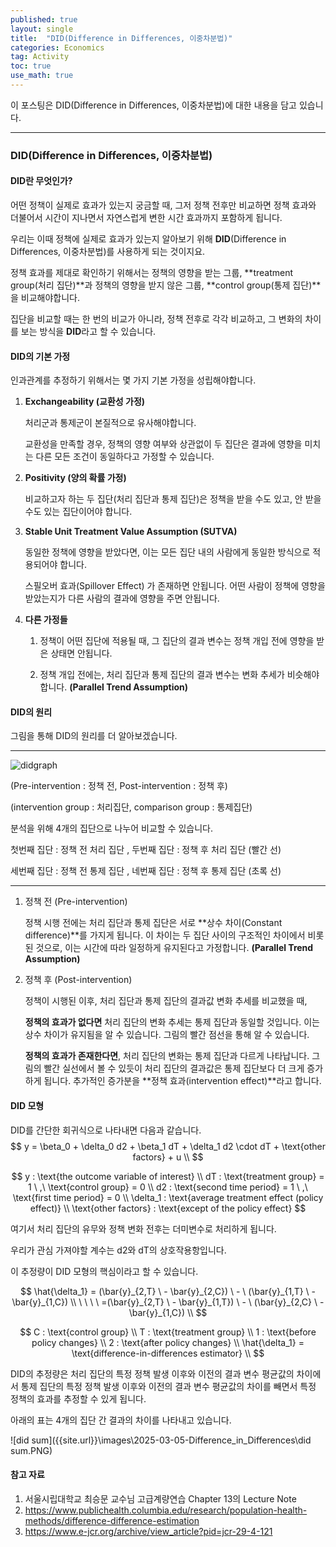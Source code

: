 ```yaml
---
published: true
layout: single
title:  "DID(Difference in Differences, 이중차분법)"
categories: Economics
tag: Activity
toc: true
use_math: true
---
```


이 포스팅은 DID(Difference in Differences, 이중차분법)에 대한 내용을 담고 있습니다.

___



### DID(Difference in Differences, 이중차분법)



#### DID란 무엇인가?

어떤 정책이 실제로 효과가 있는지 궁금할 때, 그저 정책 전후만 비교하면 정책 효과와 더불어서 시간이 지나면서 자연스럽게 변한 시간 효과까지 포함하게 됩니다.

우리는 이때 정책에 실제로 효과가 있는지 알아보기 위해 **DID**(Difference in Differences, 이중차분법)를 사용하게 되는 것이지요.

정책 효과를 제대로 확인하기 위해서는 정책의 영향을 받는 그룹, **treatment group(처리 집단)**과 정책의 영향을 받지 않은 그룹, **control group(통제 집단)**을 비교해야합니다.

집단을 비교할 때는 한 번의 비교가 아니라, 정책 전후로 각각 비교하고, 그 변화의 차이를 보는 방식을 **DID**라고 할 수 있습니다.



#### DID의 기본 가정

인과관계를 추정하기 위해서는 몇 가지 기본 가정을 성립해야합니다.

1. **Exchangeability (교환성 가정)**

   처리군과 통제군이 본질적으로 유사해야합니다. 

   교환성을 만족할 경우, 정책의 영향 여부와 상관없이 두 집단은 결과에 영향을 미치는 다른 모든 조건이 동일하다고 가정할 수 있습니다.

   

2. **Positivity (양의 확률 가정)**

   비교하고자 하는 두 집단(처리 집단과 통제 집단)은 정책을 받을 수도 있고, 안 받을 수도 있는 집단이어야 합니다.

   

3. **Stable Unit Treatment Value Assumption (SUTVA)**

   동일한 정책에 영향을 받았다면, 이는 모든 집단 내의 사람에게 동일한 방식으로 적용되어야 합니다.

   스필오버 효과(Spillover Effect) 가 존재하면 안됩니다. 어떤 사람이 정책에 영향을 받았는지가 다른 사람의 결과에 영향을 주면 안됩니다.

   

4. **다른 가정들**

   1. 정책이 어떤 집단에 적용될 때, 그 집단의 결과 변수는 정책 개입 전에 영향을 받은 상태면 안됩니다.

   2. 정책 개입 전에는, 처리 집단과 통제 집단의 결과 변수는 변화 추세가 비슷해야합니다. 
      **(Parallel Trend Assumption)**





#### DID의 원리

그림을 통해 DID의 원리를 더 알아보겠습니다.

---

![didgraph]({{site.url}}\images\2025-03-05-Difference_in_Differences\didgraph.png)

(Pre-intervention : 정책 전, Post-intervention : 정책 후)

(intervention group : 처리집단, comparison group : 통제집단)

분석을 위해 4개의 집단으로 나누어 비교할 수 있습니다.

첫번째 집단 : 정책 전 처리 집단 , 두번째 집단 : 정책 후 처리 집단                    (빨간 선)

세번째 집단 : 정책 전 통제 집단 , 네번째 집단 : 정책 후 통제 집단                    (초록 선)

---



1. 정책 전 (Pre-intervention)

   정책 시행 전에는 처리 집단과 통제 집단은 서로 **상수 차이(Constant difference)**를 가지게 됩니다. 이 차이는 두 집단 사이의 구조적인 차이에서 비롯된 것으로, 이는 시간에 따라 일정하게 유지된다고 가정합니다. **(Parallel Trend Assumption)**



2. 정책 후 (Post-intervention)

   정책이 시행된 이후, 처리 집단과 통제 집단의 결과값 변화 추세를 비교했을 때, 

   **정책의 효과가 없다면** 처리 집단의 변화 추세는 통제 집단과 동일할 것입니다. 이는 상수 차이가 유지됨을 알 수 있습니다. 그림의 빨간 점선을 통해 알 수 있습니다.

   

   **정책의 효과가 존재한다면**, 처리 집단의 변화는 통제 집단과 다르게 나타납니다. 그림의 빨간 실선에서 볼 수 있듯이 처리 집단의 결과값은 통제 집단보다 더 크게 증가하게 됩니다. 추가적인 증가분을 **정책 효과(intervention effect)**라고 합니다.



#### DID 모형

DID를 간단한 회귀식으로 나타내면 다음과 같습니다.
$$
y = \beta_0 + \delta_0 d2 + \beta_1 dT + \delta_1 d2 \cdot dT + \text{other factors} + u \\
$$

$$
y : \text{the outcome variable of interest} \\
dT : \text{treatment group} = 1 \ ,\ \text{control group} = 0 \\
d2 : \text{second time period} = 1 \ ,\ \text{first time period} = 0 \\
\delta_1 : \text{average treatment effect (policy effect)} \\
\text{other factors} : \text{except of the policy effect}
$$



여기서 처리 집단의 유무와 정책 변화 전후는 더미변수로 처리하게 됩니다. 



우리가 관심 가져야할 계수는 d2와 dT의 상호작용항입니다. 

이 추정량이 DID 모형의 핵심이라고 할 수 있습니다.


$$
\hat{\delta_1} = (\bar{y}_{2,T} \ - \bar{y}_{2,C}) \ - \ (\bar{y}_{1,T} \ - \bar{y}_{1,C}) \\
\ \ \ \ =(\bar{y}_{2,T} \ - \bar{y}_{1,T}) \ - \ (\bar{y}_{2,C} \ - \bar{y}_{1,C}) \\
$$

$$
C : \text{control group}   \\
T : \text{treatment group} \\
1 : \text{before policy changes} \\
2 : \text{after policy changes} \\
\hat{\delta_1} = \text{difference-in-differences estimator} \\
$$

DID의 추정량은 처리 집단의 특정 정책 발생 이후와 이전의 결과 변수 평균값의 차이에서 통제 집단의 특정 정책 발생 이후와 이전의 결과 변수 평균값의 차이를 빼면서 특정 정책의 효과를 추정할 수 있게 됩니다.



아래의 표는 4개의 집단 간 결과의 차이를 나타내고 있습니다.

![did sum]({{site.url}}\images\2025-03-05-Difference_in_Differences\did sum.PNG)



#### 참고 자료

1. 서울시립대학교 최승문 교수님 고급계량연습 Chapter 13의 Lecture Note
2. <https://www.publichealth.columbia.edu/research/population-health-methods/difference-difference-estimation>
3. <https://www.e-jcr.org/archive/view_article?pid=jcr-29-4-121>
